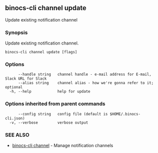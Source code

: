 ## binocs-cli channel update

Update existing notification channel

### Synopsis


Update existing notification channel.


```
binocs-cli channel update [flags]
```

### Options

```
      --handle string   channel handle - e-mail address for E-mail, Slack URL for Slack
      --alias string    channel alias - how we're gonna refer to it; optional
  -h, --help            help for update
```

### Options inherited from parent commands

```
      --config string   config file (default is $HOME/.binocs-cli.json)
  -v, --verbose         verbose output
```

### SEE ALSO

* [binocs-cli channel](binocs-cli_channel.md)	 - Manage notification channels

